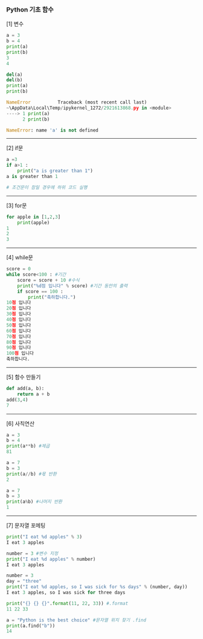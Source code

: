 ### Python 기초 함수

[1] 변수 

``` python
a = 3
b = 4
print(a)
print(b)
3
4

del(a)
del(b)
print(a)
print(b)

NameError          Traceback (most recent call last)
~\AppData\Local\Temp/ipykernel_1272/2921613868.py in <module>
----> 1 print(a)
      2 print(b)

NameError: name 'a' is not defined
```



---





[2]  if문

``` python
a =3
if a>1 :
    print("a is greater than 1")
a is greater than 1

# 조건문이 참일 경우에 하위 코드 실행
```



---



[3]  for문

```python
for apple in [1,2,3]
	print(apple)
1
2
3
```



---



[4] while문

```python
score = 0
while score<100 : #기간
    score = score + 10 #수식
    print("%d점 입니다" % score) #기간 동안의 출력
    if score == 100 :
        print("축하합니다.")
10점 입니다
20점 입니다
30점 입니다
40점 입니다
50점 입니다
60점 입니다
70점 입니다
80점 입니다
90점 입니다
100점 입니다
축하합니다.
```



---



[5] 함수 만들기

```python
def add(a, b):
    return a + b
add(3,4)
7
```



---



[6] 사칙연산

```python
a = 3
b = 4
print(a**b) #제곱
81

a = 7
b = 3
print(a//b) #몫 반환
2

a = 7
b = 3
print(a%b) #나머지 반환
1
```



---



[7] 문자열 포메팅

```python
print("I eat %d apples" % 3)
I eat 3 apples

number = 3 #변수 지정
print("I eat %d apples" % number)
I eat 3 apples

number = 3
day = "three"
print("I eat %d apples, so I was sick for %s days" % (number, day))
I eat 3 apples, so I was sick for three days

print("{} {} {}".format(11, 22, 33)) #.format
11 22 33

a = "Python is the best choice" #문자열 위치 찾기 .find
print(a.find("b"))
14

```

